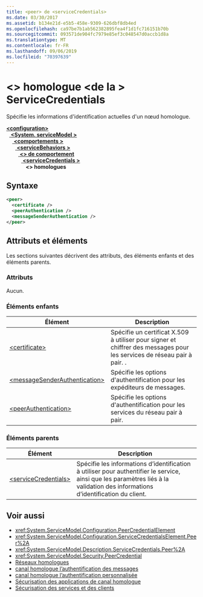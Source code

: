 ```yaml
---
title: <peer> de <serviceCredentials>
ms.date: 03/30/2017
ms.assetid: b134e21d-e5b5-458e-9309-626dbf8db4ed
ms.openlocfilehash: ca97be7b1ab562382895fea4f1d1fc716151b70b
ms.sourcegitcommit: 093571de904fc7979e85ef3c048547d0accb1d8a
ms.translationtype: MT
ms.contentlocale: fr-FR
ms.lasthandoff: 09/06/2019
ms.locfileid: "70397639"
---
```

# <a name="peer-of-servicecredentials"></a>\<> homologue \<de la > ServiceCredentials
Spécifie les informations d'identification actuelles d'un nœud homologue.  
  
[ **\<configuration>** ](../configuration-element.md)\
&nbsp;&nbsp;[ **\<System. serviceModel >** ](system-servicemodel.md)\
&nbsp;&nbsp;&nbsp;&nbsp;[ **\<comportements >** ](behaviors.md)\
&nbsp;&nbsp;&nbsp;&nbsp;&nbsp;&nbsp;[ **\<serviceBehaviors >** ](servicebehaviors.md)\
&nbsp;&nbsp;&nbsp;&nbsp;&nbsp;&nbsp;&nbsp;&nbsp;[ **\<> de comportement**](behavior-of-servicebehaviors.md)\
&nbsp;&nbsp;&nbsp;&nbsp;&nbsp;&nbsp;&nbsp;&nbsp;&nbsp;&nbsp;[ **\<serviceCredentials >** ](servicecredentials.md)\
&nbsp;&nbsp;&nbsp;&nbsp;&nbsp;&nbsp;&nbsp;&nbsp;&nbsp;&nbsp;&nbsp;&nbsp; **\<> homologues**  
  
## <a name="syntax"></a>Syntaxe  
  
```xml  
<peer>
  <certificate />
  <peerAuthentication />
  <messageSenderAuthentication />
</peer>
```  
  
## <a name="attributes-and-elements"></a>Attributs et éléments  
 Les sections suivantes décrivent des attributs, des éléments enfants et des éléments parents.  
  
### <a name="attributes"></a>Attributs  
 Aucun.  
  
### <a name="child-elements"></a>Éléments enfants  
  
|Élément|Description|  
|-------------|-----------------|  
|[\<certificate>](certificate-of-peer.md)|Spécifie un certificat X.509 à utiliser pour signer et chiffrer des messages pour les services de réseau pair à pair. .|  
|[\<messageSenderAuthentication>](messagesenderauthentication.md)|Spécifie les options d'authentification pour les expéditeurs de messages.|  
|[\<peerAuthentication>](peerauthentication.md)|Spécifie les options d'authentification pour les services du réseau pair à pair.|  
  
### <a name="parent-elements"></a>Éléments parents  
  
|Élément|Description|  
|-------------|-----------------|  
|[\<serviceCredentials>](servicecredentials.md)|Spécifie les informations d’identification à utiliser pour authentifier le service, ainsi que les paramètres liés à la validation des informations d’identification du client.|  
  
## <a name="see-also"></a>Voir aussi

- <xref:System.ServiceModel.Configuration.PeerCredentialElement>
- <xref:System.ServiceModel.Configuration.ServiceCredentialsElement.Peer%2A>
- <xref:System.ServiceModel.Description.ServiceCredentials.Peer%2A>
- <xref:System.ServiceModel.Security.PeerCredential>
- [Réseaux homologues](../../../wcf/feature-details/peer-to-peer-networking.md)
- [canal homologue l’authentification des messages](https://docs.microsoft.com/previous-versions/dotnet/netframework-3.5/aa967730(v=vs.90))
- [canal homologue l’authentification personnalisée](https://docs.microsoft.com/previous-versions/dotnet/netframework-3.5/ms751447(v=vs.90))
- [Sécurisation des applications de canal homologue](../../../wcf/feature-details/securing-peer-channel-applications.md)
- [Sécurisation des services et des clients](../../../wcf/feature-details/securing-services-and-clients.md)
